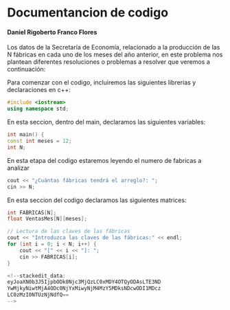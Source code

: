# Documentancion de codigo

#### Daniel Rigoberto Franco Flores 

Los datos de la Secretaría de Economía, relacionado a la producción de las N fábricas en cada uno de los meses del año anterior, en este problema nos plantean diferentes resoluciones o problemas a resolver que veremos a continuación:

Para comenzar con el codigo, incluiremos las siguientes librerias y declaraciones en c++:
```cpp
#include <iostream>
using namespace std;
```
En esta seccion, dentro del main, declaramos las siguientes variables:
```cpp
int main() { 
const int meses = 12;  
int N; 
```
En esta etapa del codigo estaremos leyendo el numero de fabricas a analizar
```cpp
cout << "¿Cuántas fábricas tendrá el arreglo?: "; 
cin >> N; 
```
En esta seccion del codigo declaramos las siguientes matrices:
```cpp
int FABRICAS[N]; 
float VentasMes[N][meses];
 ```
 
```cpp
// Lectura de las claves de las fábricas 
cout << "Introduzca las claves de las fábricas:" << endl; 
for (int i = 0; i < N; i++) { 
	cout << "[" << i << "]: "; 
	cin >> FABRICAS[i]; 
}

<!--stackedit_data:
eyJoaXN0b3J5IjpbODk0Njc3MjQzLC0xMDY4OTQyODAsLTE3ND
YwMjkyNiwtMjA4ODc0NjYxMiwyNjM4MzY5MDksNDcwODI1MDcz
LC0zMzI0NTUzNjNdfQ==
-->